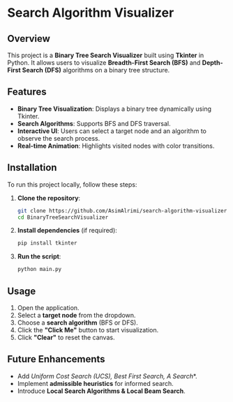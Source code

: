 # Search Algorithm Visualizer

## Overview
This project is a **Binary Tree Search Visualizer** built using **Tkinter** in Python. It allows users to visualize **Breadth-First Search (BFS)** and **Depth-First Search (DFS)** algorithms on a binary tree structure.

## Features
- **Binary Tree Visualization**: Displays a binary tree dynamically using Tkinter.
- **Search Algorithms**: Supports BFS and DFS traversal.
- **Interactive UI**: Users can select a target node and an algorithm to observe the search process.
- **Real-time Animation**: Highlights visited nodes with color transitions.

## Installation
To run this project locally, follow these steps:

1. **Clone the repository**:
   ```sh
   git clone https://github.com/AsimAlrimi/search-algorithm-visualizer.git
   cd BinaryTreeSearchVisualizer
   ```

2. **Install dependencies** (if required):
   ```sh
   pip install tkinter
   ```

3. **Run the script**:
   ```sh
   python main.py
   ```

## Usage
1. Open the application.
2. Select a **target node** from the dropdown.
3. Choose a **search algorithm** (BFS or DFS).
4. Click the **"Click Me"** button to start visualization.
5. Click **"Clear"** to reset the canvas.

## Future Enhancements
- Add **Uniform Cost Search (UCS), Best First Search, A* Search**.
- Implement **admissible heuristics** for informed search.
- Introduce **Local Search Algorithms & Local Beam Search**.
